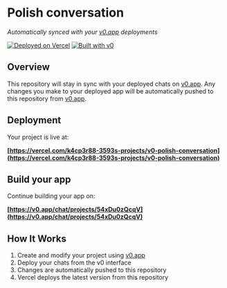 # Polish conversation

*Automatically synced with your [v0.app](https://v0.app) deployments*

[![Deployed on Vercel](https://img.shields.io/badge/Deployed%20on-Vercel-black?style=for-the-badge&logo=vercel)](https://vercel.com/k4cp3r88-3593s-projects/v0-polish-conversation)
[![Built with v0](https://img.shields.io/badge/Built%20with-v0.app-black?style=for-the-badge)](https://v0.app/chat/projects/54xDu0zQcqV)

## Overview

This repository will stay in sync with your deployed chats on [v0.app](https://v0.app).
Any changes you make to your deployed app will be automatically pushed to this repository from [v0.app](https://v0.app).

## Deployment

Your project is live at:

**[https://vercel.com/k4cp3r88-3593s-projects/v0-polish-conversation](https://vercel.com/k4cp3r88-3593s-projects/v0-polish-conversation)**

## Build your app

Continue building your app on:

**[https://v0.app/chat/projects/54xDu0zQcqV](https://v0.app/chat/projects/54xDu0zQcqV)**

## How It Works

1. Create and modify your project using [v0.app](https://v0.app)
2. Deploy your chats from the v0 interface
3. Changes are automatically pushed to this repository
4. Vercel deploys the latest version from this repository